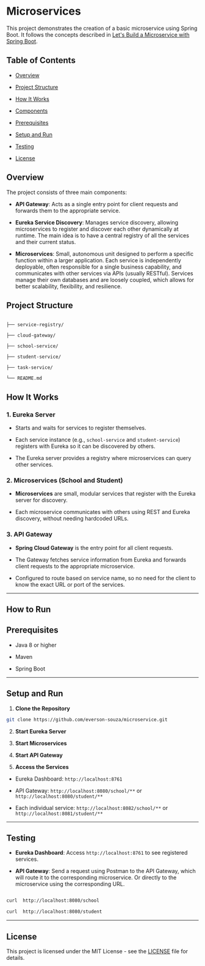 
  

# Microservices

  

This project demonstrates the creation of a basic microservice using Spring Boot. It follows the concepts described in [Let's Build a Microservice with Spring Boot](https://medium.com/ms-club-of-sliit/lets-build-a-microservice-with-spring-boot-faf39b968857).



## Table of Contents

- [Overview](#overview)

- [Project Structure](#project-structure)

- [How It Works](#how-it-works)

- [Components](#components)

- [Prerequisites](#prerequisites)

- [Setup and Run](#setup-and-run)

- [Testing](#testing)

- [License](#license)

  

## Overview

  
The project consists of three main components:

- **API Gateway**: Acts as a single entry point for client requests and forwards them to the appropriate service.

- **Eureka Service Discovery**: Manages service discovery, allowing microservices to register and discover each other dynamically at runtime. The main idea is to have a central registry of all the services and their current status. 

- **Microservices**: Small, autonomous unit designed to perform a specific function within a larger application. Each service is independently deployable, often responsible for a single business capability, and communicates with other services via APIs (usually RESTful). Services manage their own databases and are loosely coupled, which allows for better scalability, flexibility, and resilience.

  

## Project Structure

```

├── service-registry/

├── cloud-gateway/

├── school-service/

├── student-service/

├── task-service/

└── README.md

```

## How It Works

  

### 1. Eureka Server

- Starts and waits for services to register themselves.

- Each service instance (e.g., `school-service` and `student-service`) registers with Eureka so it can be discovered by others.

- The Eureka server provides a registry where microservices can query other services.

  

### 2. Microservices (School and Student)

-  **Microservices** are small, modular services that register with the Eureka server for discovery.

- Each microservice communicates with others using REST and Eureka discovery, without needing hardcoded URLs.

  

### 3. API Gateway

-  **Spring Cloud Gateway** is the entry point for all client requests.

- The Gateway fetches service information from Eureka and forwards client requests to the appropriate microservice.

- Configured to route based on service name, so no need for the client to know the exact URL or port of the services.

  

---
  

## How to Run

  
## Prerequisites

  

- Java 8 or higher

- Maven

- Spring Boot
  

---

  

## Setup and Run

  

1.  **Clone the Repository**

```bash
git clone https://github.com/everson-souza/microservice.git
```

2.  **Start Eureka Server**

3.  **Start Microservices**

4.  **Start API Gateway**

5.  **Access the Services**

- Eureka Dashboard: `http://localhost:8761`

- API Gateway: `http://localhost:8080/school/**` or `http://localhost:8080/student/**`

- Each individual service: `http://localhost:8082/school/**` or `http://localhost:8081/student/**`

---

  

## Testing

  

-  **Eureka Dashboard**: Access `http://localhost:8761` to see registered services.

-  **API Gateway**: Send a request using Postman to the API Gateway, which will route it to the corresponding microservice. Or directly to the microservice using the corresponding URL.


```bash

curl  http://localhost:8080/school

curl  http://localhost:8080/student

```  
---
  

## License

  

This project is licensed under the MIT License - see the [LICENSE](LICENSE) file for details.